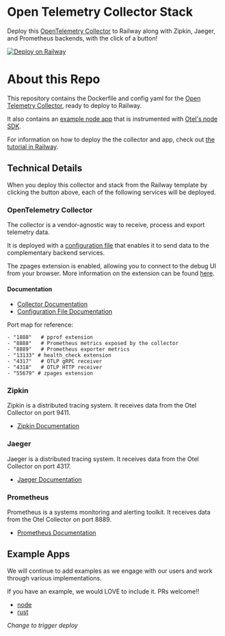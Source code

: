 # Open Telemetry Collector Stack

Deploy this [OpenTelemetry Collector](https://opentelemetry.io/docs/collector/) to Railway along with Zipkin, Jaeger, and Prometheus backends, with the click of a button!

[![Deploy on Railway](https://railway.app/button.svg)](https://railway.app/template/7KNDff)

# About this Repo

This repository contains the Dockerfile and config yaml for the [Open Telemetry Collector](https://github.com/open-telemetry/opentelemetry-collector/tree/main), ready to deploy to Railway.

It also contains an [example node app](https://github.com/railwayapp-templates/opentelemetry-collector-stack/tree/main/exampleApp) that is instrumented with [Otel's node SDK](https://opentelemetry.io/docs/languages/js/getting-started/nodejs/).

For information on how to deploy the the collector and app, check out [the tutorial in Railway](https://docs.railway.app/tutorials/deploy-an-otel-collector-stack).

## Technical Details

When you deploy this collector and stack from the Railway template by clicking the button above, each of the following services will be deployed.

### OpenTelemetry Collector

The collector is a vendor-agnostic way to receive, process and export telemetry data.  

It is deployed with a [configuration file](https://github.com/railwayapp-templates/opentelemetry-collector-stack/blob/main/otel-collector-config.yaml) that enables it to send data to the complementary backend services.

The zpages extension is enabled, allowing you to connect to the debug UI from your browser.  More information on the extension can be found [here](https://github.com/open-telemetry/opentelemetry-collector/blob/main/extension/zpagesextension/README.md).

#### Documentation

- [Collector Documentation](https://opentelemetry.io/docs/)
- [Configuration File Documentation](https://opentelemetry.io/docs/collector/configuration/)

Port map for reference:

    - "1888"   # pprof extension
    - "8888"   # Prometheus metrics exposed by the collector
    - "8889"   # Prometheus exporter metrics
    - "13133" # health_check extension
    - "4317"   # OTLP gRPC receiver
    - "4318"   # OTLP HTTP receiver
    - "55679" # zpages extension

### Zipkin

Zipkin is a distributed tracing system.  It receives data from the Otel Collector on port 9411.
- [Zipkin Documentation](https://zipkin.io/)

### Jaeger

Jaeger is a distributed tracing system.  It receives data from the Otel Collector on port 4317.
- [Jaeger Documentation](https://www.jaegertracing.io/docs/1.55/)

### Prometheus

Prometheus is a systems monitoring and alerting toolkit.  It receives data from the Otel Collector on port 8889.
- [Prometheus Documentation](https://prometheus.io/docs/introduction/overview/)

## Example Apps
We will continue to add examples as we engage with our users and work through various implementations.  

If you have an example, we would LOVE to include it.  PRs welcome!!
- [node](/exampleApps/node)
- [rust](/exampleApps/rust)

*Change to trigger deploy*
